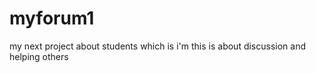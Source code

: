 myforum1
========

my next project about students which is i'm
this is about discussion and helping others


